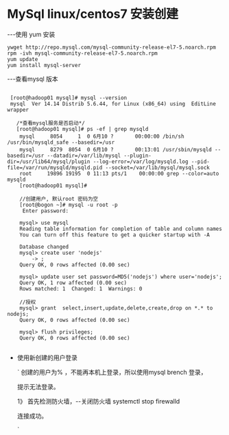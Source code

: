# MySql linux/centos7 安装创建

---使用 yum 安装

```
ywget http://repo.mysql.com/mysql-community-release-el7-5.noarch.rpm
rpm -ivh mysql-community-release-el7-5.noarch.rpm
yum update
yum install mysql-server

```

---查看mysql 版本

```

 [root@hadoop01 mysql]# mysql --version
 mysql  Ver 14.14 Distrib 5.6.44, for Linux (x86_64) using  EditLine wrapper

```

```
   /*查看mysql服务是否启动*/
   [root@hadoop01 mysql]# ps -ef | grep mysqld
	mysql     8054     1  0 6月10 ?       00:00:00 /bin/sh /usr/bin/mysqld_safe --basedir=/usr
	mysql     8279  8054  0 6月10 ?       00:13:01 /usr/sbin/mysqld --basedir=/usr --datadir=/var/lib/mysql --plugin-dir=/usr/lib64/mysql/plugin --log-error=/var/log/mysqld.log --pid-file=/var/run/mysqld/mysqld.pid --socket=/var/lib/mysql/mysql.sock
	root     19896 19195  0 11:13 pts/1    00:00:00 grep --color=auto mysqld
	[root@hadoop01 mysql]# 

```
   

```
    //创建用户, 默认root 密码为空
    [root@bogon ~]# mysql -u root -p 
     Enter password: 

    mysql> use mysql
	Reading table information for completion of table and column names
	You can turn off this feature to get a quicker startup with -A
	
	Database changed
	mysql> create user 'nodejs'
	    -> ;
	Query OK, 0 rows affected (0.00 sec)
	
	mysql> update user set password=MD5('nodejs') where user='nodejs';
	Query OK, 1 row affected (0.00 sec)
	Rows matched: 1  Changed: 1  Warnings: 0
    
    //授权
    mysql> grant  select,insert,update,delete,create,drop on *.* to nodejs;
	Query OK, 0 rows affected (0.00 sec)
	
	mysql> flush privileges;
	Query OK, 0 rows affected (0.00 sec)
	
```

* 使用新创建的用户登录
  
  `
    创建的用户为% ，不能再本机上登录，所以使用mysql brench 登录，
    
    提示无法登录。
    
    1》 首先检测防火墙，--关闭防火墙  systemctl stop firewalld
    
    连接成功。
    
  `
  
 

